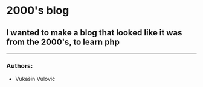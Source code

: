 # 2000's blog

## I wanted to make a blog that looked like it was from the 2000's, to learn php

---

### Authors:
- Vukašin Vulović